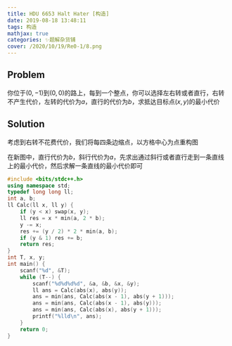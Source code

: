 ```yaml
---
title: HDU 6653 Halt Hater [构造]
date: 2019-08-18 13:48:11
tags: 构造
mathjax: true
categories: ✨题解杂货铺
cover: /2020/10/19/Re0-1/8.png
---
```

## Problem

你位于$(0,-1)$到$(0,0)$的路上，每到一个整点，你可以选择左右转或者直行，右转不产生代价，左转的代价为$a$，直行的代价为$b$，求抵达目标点$(x,y)$的最小代价

## Solution

考虑到右转不花费代价，我们将每四条边缩点，以方格中心为点重构图 

在新图中，直行代价为$b$，斜行代价为$a$，先求出通过斜行或者直行走到一条直线上的最小代价，然后求解一条直线的最小代价即可

```cpp
#include <bits/stdc++.h>
using namespace std;
typedef long long ll;
int a, b;
ll Calc(ll x, ll y) {
    if (y < x) swap(x, y);
    ll res = x * min(a, 2 * b);
    y -= x;
    res += (y / 2) * 2 * min(a, b);
    if (y & 1) res += b;
    return res;
}
int T, x, y;
int main() {
    scanf("%d", &T);
    while (T--) {
        scanf("%d%d%d%d", &a, &b, &x, &y);
        ll ans = Calc(abs(x), abs(y));
        ans = min(ans, Calc(abs(x - 1), abs(y + 1)));
        ans = min(ans, Calc(abs(x - 1), abs(y)));
        ans = min(ans, Calc(abs(x), abs(y + 1)));
        printf("%lld\n", ans);
    }
    return 0;
}
```


